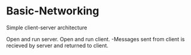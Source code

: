 # Basic-Networking

Simple client-server architecture

Open and run server.
Open and run client. 
-Messages sent from client is recieved by server and returned to client.
